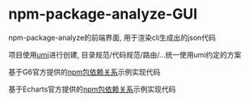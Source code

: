 #   npm-package-analyze-GUI

npm-package-analyze的前端界面, 用于渲染cli生成出的json代码

项目使用[umi](https://umijs.org/docs/guides/directory-structure)进行创建, 目录规范/代码规范/路由/...统一使用umi约定的方案

基于G6官方提供的[npm包依赖关系](https://antv.vision/old-site/g6/demo/02-tree/layered-tidy.html)示例实现代码

基于Echarts官方提供的[npm包依赖关系](https://echarts.apache.org/examples/zh/editor.html?c=graph-npm)示例实现代码